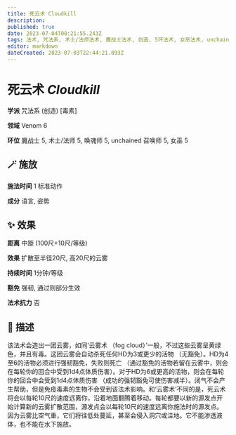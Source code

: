 ```yaml
---
title: 死云术 Cloudkill
description: 
published: true
date: 2023-07-04T00:21:55.243Z
tags: 法术, 咒法系, 术士/法师法术, 魔战士法术, 创造, 5环法术, 女巫法术, unchained 召唤师法术, 唤魂师法术, 毒素, venom
editor: markdown
dateCreated: 2023-07-03T22:44:21.893Z
---
```


# **死云术** *Cloudkill*

**学派** 咒法系 (创造) \[毒素\] 

**领域** Venom 6

**环位** 魔战士 5, 术士/法师 5, 唤魂师 5, unchained 召唤师 5, 女巫 5

## 🪄 施放

**施法时间** 1 标准动作

**成分** 语言, 姿势

## ✨ 效果  

**距离** 中距 (100尺+10尺/等级) 

**效果** 扩散至半径20尺, 高20尺的云雾 

**持续时间** 1分钟/等级 

**豁免** 强韧, 通过则部分生效

**法术抗力** 否

## 📖 描述

该法术会造出一团云雾，如同‘云雾术 （fog cloud）’一般，不过这些云雾呈黄绿色，并且有毒。这团云雾会自动杀死任何HD为3或更少的活物 （无豁免）。HD为4至6的活物必须进行强韧豁免，失败则死亡 （通过豁免的活物若留在云雾中，则会在每轮你的回合中受到1d4点体质伤害）。对于HD为6或更高的活物，则会在每轮你的回合中会受到1d4点体质伤害 （成功的强韧豁免可使伤害减半）。闭气不会产生帮助，但是免疫毒素的生物不会受到该法术影响。和‘云雾术’不同的是，死云术将会以每轮10尺的速度远离你，沿着地面翻腾着移动。每轮都要以新的源发点开始计算新的云雾扩散范围，源发点会以每轮10尺的速度远离你施法时的源发点。因为云雾比空气重，它们将往低处蔓延，甚至会侵入洞穴或洼地。它不能渗透液体，也不能在水下施放。
    